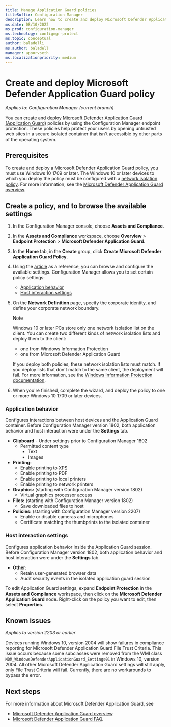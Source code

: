 ```yaml
---
title: Manage Application Guard policies
titleSuffix: Configuration Manager
description: Learn how to create and deploy Microsoft Defender Application Guard policies
ms.date: 08/10/2022
ms.prod: configuration-manager
ms.technology: configmgr-protect
ms.topic: conceptual
author: baladelli
ms.author: baladell
manager: apoorvseth
ms.localizationpriority: medium
---
```


# Create and deploy Microsoft Defender Application Guard policy

*Applies to: Configuration Manager (current branch)*
<!-- 1351960, 14059872 -->  
You can create and deploy [Microsoft Defender Application Guard (Application Guard)](/windows/security/threat-protection/microsoft-defender-application-guard/md-app-guard-overview) policies by using the Configuration Manager endpoint protection. These policies help protect your users by opening untrusted web sites in a secure isolated container that isn't accessible by other parts of the operating system.

## Prerequisites

To create and deploy a Microsoft Defender Application Guard policy, you must use Windows 10 1709 or later. The Windows 10 or later devices to which you deploy the policy must be configured with a [network isolation policy](/windows/security/threat-protection/microsoft-defender-application-guard/configure-md-app-guard#network-isolation-settings). For more information, see the [Microsoft Defender Application Guard overview](/windows/security/threat-protection/microsoft-defender-application-guard/md-app-guard-overview).

## Create a policy, and to browse the available settings

1. In the Configuration Manager console, choose **Assets and Compliance**.
2. In the **Assets and Compliance** workspace, choose **Overview** > **Endpoint Protection** > **Microsoft Defender Application Guard**.
3. In the **Home** tab, in the **Create** group, click **Create Microsoft Defender Application Guard Policy**.
4. Using the [article](/windows/security/threat-protection/microsoft-defender-application-guard/configure-md-app-guard) as a reference, you can browse and configure the available settings. Configuration Manager allows you to set certain policy settings:
   - [Application behavior](#bkmk_ABS)
   - [Host interaction settings](#bkmk_HIS)
   
5. On the **Network Definition** page, specify the corporate identity, and define your corporate network boundary.

    > [!NOTE]
    > Windows 10 or later PCs store only one network isolation list on the client. You can create two different kinds of network isolation lists and deploy them to the client:
    >
    >  - one from Windows Information Protection
    >  - one from Microsoft Defender Application Guard
    >
    > If you deploy both policies, these network isolation lists must match. If you deploy lists that don't match to the same client, the deployment will fail. For more information, see the [Windows Information Protection documentation](/windows/security/information-protection/windows-information-protection/create-wip-policy-using-configmgr).

6. When you're finished, complete the wizard, and deploy the policy to one or more Windows 10 1709 or later devices.

### <a name="bkmk_ABS"></a> Application behavior

Configures interactions between host devices and the Application Guard container. Before Configuration Manager version 1802, both application behavior and host interaction were under the **Settings** tab.

- **Clipboard** - Under settings prior to Configuration Manager 1802
  - Permitted content type
    - Text
    - Images
- **Printing:**
  - Enable printing to XPS
  - Enable printing to PDF
  - Enable printing to local printers
  - Enable printing to network printers
- **Graphics:** (starting with Configuration Manager version 1802)
  - Virtual graphics processor access
- **Files:** (starting with Configuration Manager version 1802)
  - Save downloaded files to host
- **Policies:** (starting with Configuration Manager version 2207)
  - Enable or disable cameras and microphones
  - Certificate matching the thumbprints to the isolated container

### <a name="bkmk_HIS"></a> Host interaction settings

Configures application behavior inside the Application Guard session. Before Configuration Manager version 1802, both application behavior and host interaction were under the **Settings** tab.

- **Other:**
  - Retain user-generated browser data
  - Audit security events in the isolated application guard session

To edit Application Guard settings, expand **Endpoint Protection** in the **Assets and Compliance** workspace, then click on the **Microsoft Defender Application Guard** node. Right-click on the policy you want to edit, then select **Properties**.

## Known issues
_Applies to version 2203 or earlier_

Devices running Windows 10, version 2004 will show failures in compliance reporting for Microsoft Defender Application Guard File Trust Criteria. This issue occurs because some subclasses were removed from the WMI class `MDM_WindowsDefenderApplicationGuard_Settings01` in Windows 10, version 2004. All other Microsoft Defender Application Guard settings will still apply, only File Trust Criteria will fail. Currently, there are no workarounds to bypass the error. <!--7099444,5946790-->

## Next steps

For more information about Microsoft Defender Application Guard, see
 - [Microsoft Defender Application Guard overview](/windows/security/threat-protection/microsoft-defender-application-guard/md-app-guard-overview).
- [Microsoft Defender Application Guard FAQ](/windows/security/threat-protection/microsoft-defender-application-guard/faq-md-app-guard).
